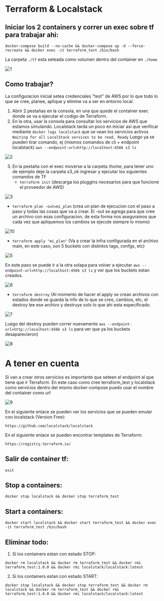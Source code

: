 # Terraform & Localstack

## Iniciar los 2 containers y correr un exec sobre tf para trabajar ahi:

```docker-compose build --no-cache && docker-compose up -d --force-recreate && docker exec -it terraform_test /bin/bash```

La carpeta ```./tf``` esta seteada como volumen dentro del container en ```./home```

![1](images/1.png)

## Como trabajar?

La configuracion inicial setea credenciales "test" de AWS por lo que todo lo que se cree, planee, aplique y elimine va a ser en entorno local.
1) Abrir 2 pestañas en la consola, en una que quede el container exec donde se va a ejecutar el codigo de Terraform.
2) En la otra, usar la consola para consultar los servicios de AWS que estamos simulando. Localstack tarda un poco en iniciar asi que verificar mediante ```docker logs localstack``` que se vean los servicios activos
```Waiting for all LocalStack services to be read, Ready```
Luego ya se pueden tirar comando, ej (mismos comandos de cli + endpoint localstack)
```aws --endpoint-url=http://localhost:4566 s3 ls```

![2](images/2.png)

3) En la pestaña con el exec moverse a la carpeta /home, para tener uno de ejemplo deje la carpeta s3_ok ingresar y ejecutar los siguientes comandos de TF
    - ```terraform init``` (descarga los pluggins necesarios para que funcione el proveedor de AWS)

![3](images/3.png)

- ```terraform plan -out=mi_plan``` (crea un plan de ejecucion con el paso a paso y todas las cosas que va a crear. El -out se agrega para que cree un archivo con esas configuracion, de esta forma nos aseguramos que cada vez que apliquemos los cambios se ejecute siempre lo mismo)

![10](images/10.png)

- ```terraform apply "mi_plan"``` (Va a crear la infra configurada en el archivo main, en este caso, son 5 buckets con distintos tags, confgs, etc)

![5](images/5.png)

En este paso se puede ir a la otra solapa para volver a ejecutar ```aws --endpoint-url=http://localhost:4566 s3 ls``` y ver que los buckets estan creados. 

![6](images/6.png)

- ```terraform destroy``` (Al momento de hacer el apply se crean archivos con estados donde se guarda la info de lo que se creo, cambios, etc, el destroy lee ese archivo y destruye solo lo que ahi esta especificado. 
    
![7](images/7.png)
    
Luego del destroy pueden correr nuevamente ```aws --endpoint-url=http://localhost:4566 s3 ls``` para ver que ya los buckets desaparecieron)

![8](images/8.png)

# A tener en cuenta 

Si van a crear otros servicios es importante que seteen el endpoint al que tiene que ir Terraform.
En este caso como cree terraform_test y localstack como servicios dentro del mismo docker-compose puedo usar el nombre
del container como url

![9](images/9.png)

En el siguiente enlace se pueden ver los servicios que se pueden emular con localstack (Version Free):

```https://github.com/localstack/localstack```

En el siguiente enlace se pueden encontrar templates de Terraform:

```https://registry.terraform.io/```

## Salir de container tf:

```exit```

## Stop a containers:

```docker stop localstack && docker stop terraform_test```

## Start a containers:

```docker start localstack && docker start terraform_test && docker exec -it terraform_test /bin/bash```

## Eliminar todo:

1) Si los containers estan con estado STOP:

```docker rm localstack && docker rm terraform_test && docker rmi terraform_test:1.0.0 && docker rmi localstack/localstack:latest```

2) Si los containers estan con estado START:

```docker stop localstack && docker stop terraform_test && docker rm localstack && docker rm terraform_test && docker rmi terraform_test:1.0.0 && docker rmi localstack/localstack:latest```